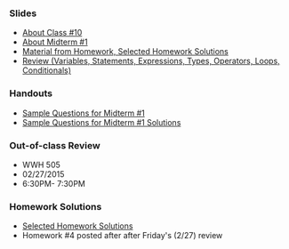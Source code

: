 <a name="class10"></a>

### Slides
* [About Class #10](classes/10/meta.html)
* [About Midterm #1](classes/10/exam.html)
* [Material from Homework, Selected Homework Solutions](classes/10/built_in_functions_homework.html)
* [Review (Variables, Statements, Expressions, Types, Operators, Loops, Conditionals)](classes/10/review.html)

###  Handouts
* [Sample Questions for Midterm #1](resources/handouts/midterm_1/midterm_1_practice.pdf)
* [Sample Questions for Midterm #1 Solutions](resources/handouts/midterm_1/midterm_1_practice_solutions.pdf)

###  Out-of-class Review

* WWH 505
* 02/27/2015
* 6:30PM- 7:30PM

###  Homework Solutions

* [Selected Homework Solutions](classes/10/built_in_functions_homework.html#7.0)
* Homework #4 posted after after Friday's (2/27) review

